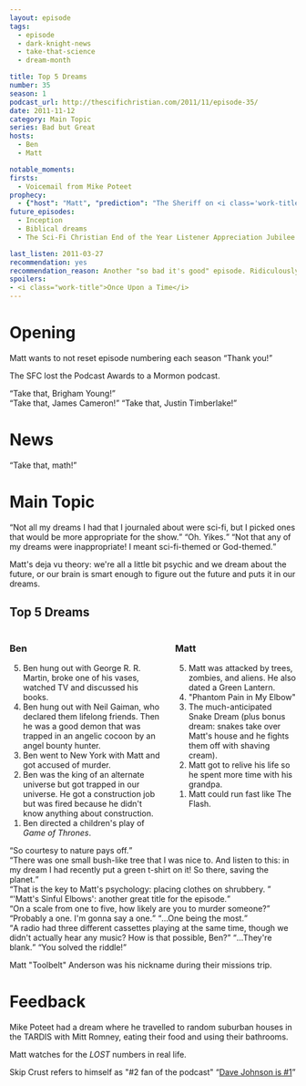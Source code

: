 ```yaml
---
layout: episode
tags:
  - episode
  - dark-knight-news 
  - take-that-science
  - dream-month

title: Top 5 Dreams
number: 35
season: 1
podcast_url: http://thescifichristian.com/2011/11/episode-35/
date: 2011-11-12
category: Main Topic
series: Bad but Great
hosts:
  - Ben
  - Matt

notable_moments:
firsts: 
  - Voicemail from Mike Poteet
prophecy: 
  - {"host": "Matt", "prediction": "The Sheriff on <i class='work-title'>Once Upon a Time</i> is the Big Bad Wolf.", "veracity": false, "comments": "He was The Huntsman from Snow White."}
future_episodes: 
  - Inception
  - Biblical dreams
  - The Sci-Fi Christian End of the Year Listener Appreciation Jubilee

last_listen: 2011-03-27
recommendation: yes
recommendation_reason: Another "so bad it's good" episode. Ridiculously simple and ridiculous.
spoilers:
- <i class="work-title">Once Upon a Time</i>
---
```

# Opening
Matt wants to not reset episode numbering each season <q class="archivist inline">Thank you!</q>

The SFC lost the Podcast Awards to a Mormon podcast.

<div class="quote">
  <q class="ben">Take that, Brigham Young!</q>
</div>

<div class="quote">
  <q class="ben">Take that, James Cameron!</q>
  <q class="matt">Take that, Justin Timberlake!</q>
</div>



# News
<div class="quote">
  <q class="ben">Take that, math!</q>
</div>



# Main Topic
<div class="quote">
  <q class="matt">Not all my dreams I had that I journaled about were sci-fi, but I picked ones that would be more appropriate for the show.</q>
  <q class="ben">Oh. Yikes.</q>
  <q class="matt">Not that any of my dreams were inappropriate! I meant sci-fi-themed or God-themed.</q>
</div>

Matt's deja vu theory: we're all a little bit psychic and we dream about the future, or our brain is smart enough to figure out the future and puts it in our dreams.

<div class="top-five">
  <h2 class="has-text-centered">Top 5 Dreams</h2>
  <div class="columns">
    <div class="column ben">
      <h3>Ben</h3>
      <ol reversed>
        <li>Ben hung out with George R. R. Martin, broke one of his vases, watched TV and discussed his books.
        <li>Ben hung out with Neil Gaiman, who declared them lifelong friends. Then he was a good demon that was trapped in an angelic cocoon by an angel bounty hunter.
        <li>Ben went to New York with Matt and got accused of murder.
        <li>Ben was the king of an alternate universe but got trapped in our universe. He got a construction job but was fired because he didn't know anything about construction.
        <li>Ben directed a children's play of <i class="work-title">Game of Thrones</i>.
      </ol>
    </div>
    <div class="column matt">
      <h3>Matt</h3>
      <ol reversed>
        <li>Matt was attacked by trees, zombies, and aliens. He also dated a Green Lantern. 
        <li>"Phantom Pain in My Elbow"
        <li>The much-anticipated Snake Dream (plus bonus dream: snakes take over Matt's house and he fights them off with shaving cream).
        <li>Matt got to relive his life so he spent more time with his grandpa.
        <li>Matt could run fast like The Flash.
      </ol>
    </div>
  </div>
</div>

<div class="quote">
  <q class="matt">So courtesy to nature pays off.</q>
</div>

<div class="quote">
  <q class="matt">There was one small bush-like tree that I was nice to. And listen to this: in my dream I had recently put a green t-shirt on it! So there, saving the planet.</q>
</div> 

<div class="quote">
  <q class="ben">That is the key to Matt's psychology: placing clothes on shrubbery. </q>
</div>

<div class="quote">
  <q class="ben">'Matt's Sinful Elbows': another great title for the episode.</q>
</div>

<div class="quote">
  <q class="matt">On a scale from one to five, how likely are you to murder someone?</q>
  <q class="ben">Probably a one. I'm gonna say a one.</q>
  <q class="matt">...One being the most.</q>
</div> 

<div class="quote">
  <span class="quote-context is-size-6"></span>
  <q class="matt">A radio had three different cassettes playing at the same time, though we didn't actually hear any music? How is that possible, Ben?</q>
  <q class="ben">...They're blank.</q>
  <q class="matt">You solved the riddle!</q>
</div>

Matt "Toolbelt" Anderson was his nickname during their missions trip.



# Feedback
Mike Poteet had a dream where he travelled to random suburban houses in the TARDIS with Mitt Romney, eating their food and using their bathrooms.

Matt watches for the <i class="work-title">LOST</i> numbers in real life.

Skip Crust refers to himself as "#2 fan of the podcast" <q class="archivist inline"><a href="/episodes/0004-tolkien-vs-lewis-the-ultimate-smackdown/">Dave Johnson is #1</a></q>